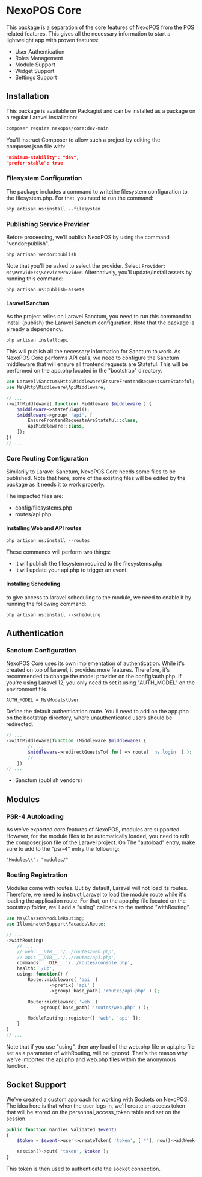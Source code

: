 # NexoPOS Core
This package is a separation of the core features of NexoPOS from the POS related features. This gives all the necessary information to start a lightweight app with proven features:

- User Authentication
- Roles Management
- Module Support
- Widget Support
- Settings Support

## Installation
This package is available on Packagist and can be installed as a package on a regular Laravel installation:

```bash
composer require nexopos/core:dev-main
```

You'll instruct Composer to allow such a project by editing the composer.json file with:

```json
"minimum-stability": "dev",
"prefer-stable": true
```

### Filesystem Configuration
The package includes a command to writethe  filesystem configuration to the filesystem.php. For that, you need to run the command:

```
php artisan ns:install --filesystem
```

### Publishing Service Provider
Before proceeding, we'll publish NexoPOS by using the command "vendor:publish".

```
php artisan vendor:publish
```
Note that you'll be asked to select the provider. Select `Provider: Ns\Providers\ServiceProvider`. Alternatively, you'll update/install assets by running this command:

```
php artisan ns:publish-assets
```

#### Laravel Sanctum
As the project relies on Laravel Sanctum, you need to run this command to install (publish) the Laravel Sanctum configuration.
Note that the package is already a dependency.

```
php artisan install:api
```

This will publish all the necessary information for Sanctum to work. As NexoPOS Core performs API calls, we need to configure the Sanctum middleware that will ensure all frontend requests are Stateful. This will be performed on the app.php located in the "bootstrap" directory.

```php
use Laravel\Sanctum\Http\Middleware\EnsureFrontendRequestsAreStateful;
use Ns\Http\Middleware\ApiMiddleware;

// ...
->withMiddleware( function( Middleware $middleware ) {
    $middleware->statefulApi();
    $middleware->group( 'api', [
        EnsureFrontendRequestsAreStateful::class,
        ApiMiddleware::class,
    ]);
})
// ...
```

### Core Routing Configuration
Similarily to Laravel Sanctum, NexoPOS Core needs some files to be published. Note that here, some of the existing files will be edited by the package as
It needs it to work properly. 

The impacted files are:

- config/filesystems.php
- routes/api.php

#### Installing Web and API routes

```
php artisan ns:install --routes
```
These commands will perform two things:

- It will publish the filesystem required to the filesystems.php
- It will update your api.php to trigger an event.

#### Installing Scheduling
to give access to laravel scheduling to the module, we need to enable it by running the following command:

```
php artisan ns:install --scheduling
```

## Authentication

### Sanctum Configuration
NexoPOS Core uses its own implementation of authentication. While it's created on top of laravel, it provides more features. Therefore, it's recommended to change the model provider on the config/auth.php. If you're using Laravel 12, you only need to set it using "AUTH_MODEL" on the environment file.

```
AUTH_MODEL = Ns\Models\User
```

Define the default authentication route. You'll need to add on the app.php on the bootstrap directory, where unauthenticated users should be redirected. 

```php
// ...
->withMiddleware(function (Middleware $middleware) {
        // ...
        $middleware->redirectGuestsTo( fn() => route( 'ns.login' ) );
        // ...
    })
// ...
```

- Sanctum (publish vendors)

## Modules

### PSR-4 Autoloading

As we've exported core features of NexoPOS, modules are supported. However, for the module files to be automatically loaded, you need to edit the composer.json file of the Laravel project. On The "autoload" entry, make sure to add to the "psr-4" entry the following:

```
"Modules\\": "modules/"
```

### Routing Registration
Modules come with routes. But by default, Laravel will not load its routes. Therefore, we need to instruct Laravel to load the module route while it's loading the application route. For that, on the app.php file located on the bootstrap folder, we'll add a "using" callback to the method "withRouting".

```php
use Ns\Classes\ModuleRouting;
use Illuminate\Support\Facades\Route;

// ...
->withRouting( 
    // ...
    // web: __DIR__.'/../routes/web.php',
    // api: __DIR__.'/../routes/api.php',
    commands: __DIR__.'/../routes/console.php',
    health: '/up',
    using: function() {
        Route::middleware( 'api' )
                ->prefix( 'api' )
                ->group( base_path( 'routes/api.php' ) );

        Route::middleware( 'web' )
            ->group( base_path( 'routes/web.php' ) );

        ModuleRouting::register([ 'web', 'api' ]);
    }
)
// ...
```

Note that if you use "using", then any load of the web.php file or api.php file set as a parameter of withRouting, will be ignored. That's the reason why we've imported the api.php and web.php files within the anonymous function.


## Socket Support
We've created a custom approach for working with Sockets on NexoPOS. The idea here is that when the user logs in, we'll create an access token that will be stored on the personnal_access_token table and set on the session. 

```php
public function handle( Validated $event)
{
    $token = $event->user->createToken( 'token', ['*'], now()->addWeek() )->plainTextToken;

    session()->put( 'token', $token );
}
```

This token is then used to authenticate the socket connection.
